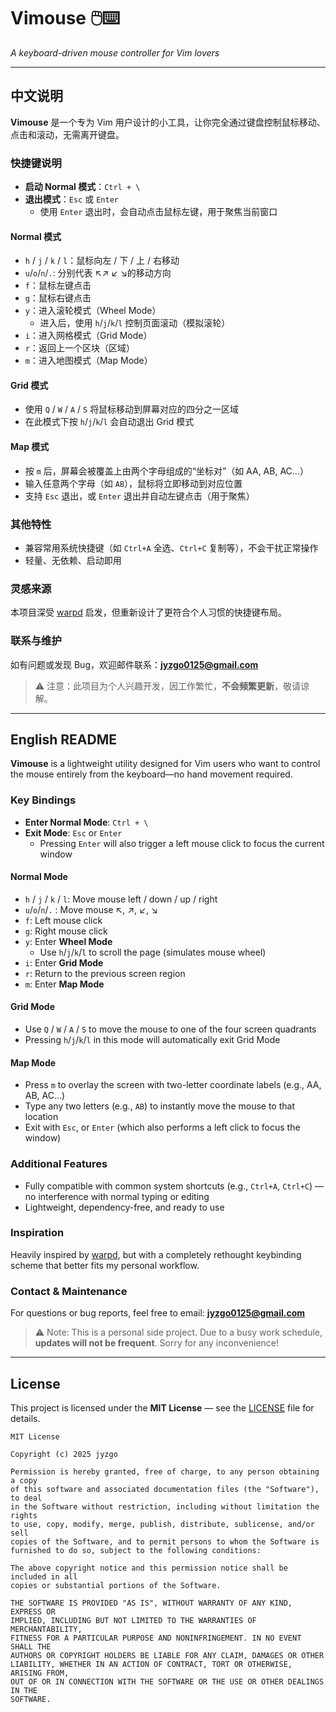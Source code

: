 # Vimouse 🖱️⌨️  
*A keyboard-driven mouse controller for Vim lovers*

---

## 中文说明

**Vimouse** 是一个专为 Vim 用户设计的小工具，让你完全通过键盘控制鼠标移动、点击和滚动，无需离开键盘。

### 快捷键说明

- **启动 Normal 模式**：`Ctrl + \`
- **退出模式**：`Esc` 或 `Enter`  
  - 使用 `Enter` 退出时，会自动点击鼠标左键，用于聚焦当前窗口

#### Normal 模式
- `h` / `j` / `k` / `l`：鼠标向左 / 下 / 上 / 右移动
-  `u`/`o`/`n`/`.`: 分别代表 ↖️↗️ ↙️ ↘️的移动方向
- `f`：鼠标左键点击
- `g`：鼠标右键点击
- `y`：进入滚轮模式（Wheel Mode）  
  - 进入后，使用 `h`/`j`/`k`/`l` 控制页面滚动（模拟滚轮）
- `i`：进入网格模式（Grid Mode）
- `r`：返回上一个区块（区域）
- `m`：进入地图模式（Map Mode）

#### Grid 模式
- 使用 `Q` / `W` / `A` / `S` 将鼠标移动到屏幕对应的四分之一区域
- 在此模式下按 `h`/`j`/`k`/`l` 会自动退出 Grid 模式

#### Map 模式
- 按 `m` 后，屏幕会被覆盖上由两个字母组成的“坐标对”（如 AA, AB, AC...）
- 输入任意两个字母（如 `AB`），鼠标将立即移动到对应位置
- 支持 `Esc` 退出，或 `Enter` 退出并自动左键点击（用于聚焦）

### 其他特性
- 兼容常用系统快捷键（如 `Ctrl+A` 全选、`Ctrl+C` 复制等），不会干扰正常操作
- 轻量、无依赖、启动即用

### 灵感来源
本项目深受 [warpd](https://github.com/rvaiya/warpd) 启发，但重新设计了更符合个人习惯的快捷键布局。

### 联系与维护
如有问题或发现 Bug，欢迎邮件联系：**jyzgo0125@gmail.com**  
> ⚠️ 注意：此项目为个人兴趣开发，因工作繁忙，**不会频繁更新**，敬请谅解。

---

## English README

**Vimouse** is a lightweight utility designed for Vim users who want to control the mouse entirely from the keyboard—no hand movement required.

### Key Bindings

- **Enter Normal Mode**: `Ctrl + \`
- **Exit Mode**: `Esc` or `Enter`  
  - Pressing `Enter` will also trigger a left mouse click to focus the current window

#### Normal Mode
- `h` / `j` / `k` / `l`: Move mouse left / down / up / right
- `u`/`o`/`n`/`.` : Move mouse ↖️, ↗️, ↙️,  ↘️
- `f`: Left mouse click
- `g`: Right mouse click
- `y`: Enter **Wheel Mode**  
  - Use `h`/`j`/`k`/`l` to scroll the page (simulates mouse wheel)
- `i`: Enter **Grid Mode**
- `r`: Return to the previous screen region
- `m`: Enter **Map Mode**

#### Grid Mode
- Use `Q` / `W` / `A` / `S` to move the mouse to one of the four screen quadrants
- Pressing `h`/`j`/`k`/`l` in this mode will automatically exit Grid Mode

#### Map Mode
- Press `m` to overlay the screen with two-letter coordinate labels (e.g., AA, AB, AC…)
- Type any two letters (e.g., `AB`) to instantly move the mouse to that location
- Exit with `Esc`, or `Enter` (which also performs a left click to focus the window)

### Additional Features
- Fully compatible with common system shortcuts (e.g., `Ctrl+A`, `Ctrl+C`) — no interference with normal typing or editing
- Lightweight, dependency-free, and ready to use

### Inspiration
Heavily inspired by [warpd](https://github.com/rvaiya/warpd), but with a completely rethought keybinding scheme that better fits my personal workflow.

### Contact & Maintenance
For questions or bug reports, feel free to email: **jyzgo0125@gmail.com**  
> ⚠️ Note: This is a personal side project. Due to a busy work schedule, **updates will not be frequent**. Sorry for any inconvenience!

---

## License

This project is licensed under the **MIT License** — see the [LICENSE](LICENSE) file for details.

```text
MIT License

Copyright (c) 2025 jyzgo

Permission is hereby granted, free of charge, to any person obtaining a copy
of this software and associated documentation files (the "Software"), to deal
in the Software without restriction, including without limitation the rights
to use, copy, modify, merge, publish, distribute, sublicense, and/or sell
copies of the Software, and to permit persons to whom the Software is
furnished to do so, subject to the following conditions:

The above copyright notice and this permission notice shall be included in all
copies or substantial portions of the Software.

THE SOFTWARE IS PROVIDED "AS IS", WITHOUT WARRANTY OF ANY KIND, EXPRESS OR
IMPLIED, INCLUDING BUT NOT LIMITED TO THE WARRANTIES OF MERCHANTABILITY,
FITNESS FOR A PARTICULAR PURPOSE AND NONINFRINGEMENT. IN NO EVENT SHALL THE
AUTHORS OR COPYRIGHT HOLDERS BE LIABLE FOR ANY CLAIM, DAMAGES OR OTHER
LIABILITY, WHETHER IN AN ACTION OF CONTRACT, TORT OR OTHERWISE, ARISING FROM,
OUT OF OR IN CONNECTION WITH THE SOFTWARE OR THE USE OR OTHER DEALINGS IN THE
SOFTWARE.
```
